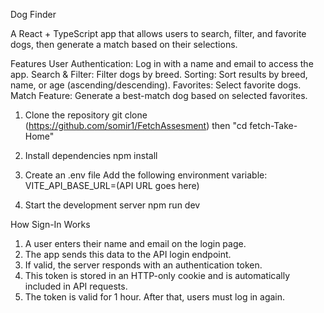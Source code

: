 Dog Finder

A React + TypeScript app that allows users to search, filter, and favorite dogs, then generate a match based on their selections.

Features
User Authentication: Log in with a name and email to access the app.
Search & Filter: Filter dogs by breed.
Sorting: Sort results by breed, name, or age (ascending/descending).
Favorites: Select favorite dogs.
Match Feature: Generate a best-match dog based on selected favorites.

1. Clone the repository
    git clone (https://github.com/somir1/FetchAssesment) then 
    "cd fetch-Take-Home"

2. Install dependencies
    npm install

3. Create an .env file
    Add the following environment variable: VITE_API_BASE_URL=(API URL goes here)

4. Start the development server
    npm run dev


How Sign-In Works
1. A user enters their name and email on the login page.
2. The app sends this data to the API login endpoint.
3. If valid, the server responds with an authentication token.
4. This token is stored in an HTTP-only cookie and is automatically included in API requests.
5. The token is valid for 1 hour. After that, users must log in again.
